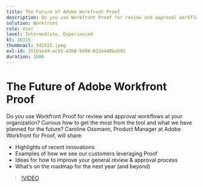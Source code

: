 ```yaml
---
title: The Future of Adobe Workfront Proof
description: Do you use Workfront Proof for review and approval workflows at your organization? Curious how to get the most from the tool and what we have planned for the future.
solution: Workfront
role: User
level: Intermediate, Experienced
kt: 10315
thumbnail: 342525.jpeg
exl-id: 351b1ed4-ec55-43b0-9498-02da440ba593
duration: 1806
---
```

# The Future of Adobe Workfront Proof

Do you use Workfront Proof for review and approval workflows at your organization? Curious how to get the most from the tool and what we have planned for the future? Caroline Ossmann, Product Manager at Adobe Workfront for Proof, will share:

* Highlights of recent innovations
* Examples of how we see our customers leveraging Proof
* Ideas for how to improve your general review & approval process
* What’s on the roadmap for the next year (and beyond)

>[!VIDEO](https://video.tv.adobe.com/v/342525/?quality=12&learn=on)

